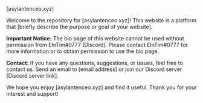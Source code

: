 [asylantenceo.xyz]

Welcome to the repository for [asylantenceo.xyz]! This website is a platform that [briefly describe the purpose or goal of your website].

**Important Notice:**
The bio page of this website cannot be used without permission from EInTim#0777 (Discord). Please contact EInTim#0777 for more information or to obtain permission to use the bio page.

**Contact:**
If you have any questions, suggestions, or issues, feel free to contact us. Send an email to [email address] or join our Discord server [Discord server link].

We hope you enjoy [asylantenceo.xyz] and find it useful. Thank you for your interest and support!
